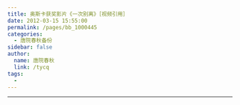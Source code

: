 ```yaml
---
title: 奥斯卡获奖影片《一次别离》［视频引用］
date: 2012-03-15 15:55:00
permalink: /pages/bb_1000445
categories: 
  - 唐院春秋备份
sidebar: false
author: 
  name: 唐院春秋
  link: /tycq
tags: 
  - 
---
```


* * *